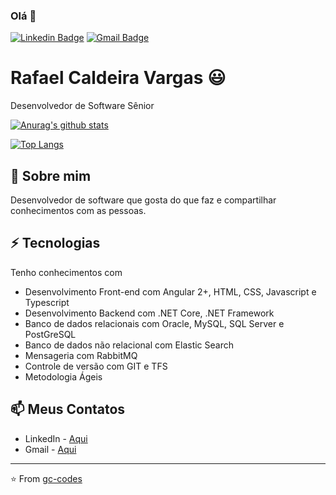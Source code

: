 ### Olá :wave:
[![Linkedin Badge](https://img.shields.io/badge/-rafael&#8208;cvargas-blue?style=flat-square&logo=Linkedin&logoColor=white&link=https://www.linkedin.com/in/rafael-cvargas/)](https://www.linkedin.com/in/rafael-cvargas/)
[![Gmail Badge](https://img.shields.io/badge/-rafaelvargas2@gmail.com-c14438?style=flat-square&logo=Gmail&logoColor=white&link=mailto:rafaelvargas2@gmail.com)](mailto:rafaelvargas2@gmail.com)

# Rafael Caldeira Vargas :smiley:
Desenvolvedor de Software Sênior

[![Anurag's github stats](https://github-readme-stats.vercel.app/api?username=rafaelcvargas&count_private=true)](https://github.com/anuraghazra/github-readme-stats)

[![Top Langs](https://github-readme-stats.vercel.app/api/top-langs/?username=rafaelcvargas)](https://github.com/anuraghazra/github-readme-stats)

## :monocle_face: Sobre mim
Desenvolvedor de software que gosta do que faz e compartilhar conhecimentos com as pessoas.

## :zap: Tecnologias
Tenho conhecimentos com 
- Desenvolvimento Front-end com Angular 2+, HTML, CSS, Javascript e Typescript
- Desenvolvimento Backend com .NET Core, .NET Framework
- Banco de dados relacionais com Oracle, MySQL, SQL Server e PostGreSQL
- Banco de dados não relacional com Elastic Search
- Mensageria com RabbitMQ
- Controle de versão com GIT e TFS
- Metodologia Ágeis

## :mailbox: Meus Contatos
- LinkedIn - [Aqui](https://www.linkedin.com/in/rafael-cvargas/)
- Gmail - [Aqui](mailto:rafaelvargas2@gmail.com)
 

---
⭐️ From [gc-codes](https://github.com/gc-codes)
